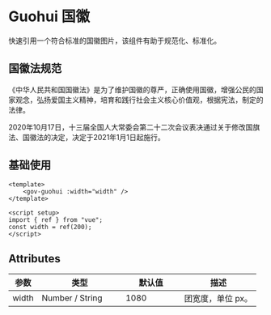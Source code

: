 <script setup>
import guohuiBase from "./guohui-base.vue"
</script>

# Guohui 国徽

快速引用一个符合标准的国徽图片，该组件有助于规范化、标准化。


## 国徽法规范

《中华人民共和国国徽法》是为了维护国徽的尊严，正确使用国徽，增强公民的国家观念，弘扬爱国主义精神，培育和践行社会主义核心价值观，根据宪法，制定的法律。

2020年10月17日，十三届全国人大常委会第二十二次会议表决通过关于修改国旗法、国徽法的决定，决定于2021年1月1日起施行。


## 基础使用

<guohuiBase />


```vue
<template>
	<gov-guohui :width="width" />
</template>

<script setup>
import { ref } from "vue";
const width = ref(200);
</script>
```


## Attributes

<table>
  <thead>
    <tr>
      <th>参数</th>
      <th width="150">类型</th>
      <th width="100">默认值</th>
      <th>描述</th>
    </tr>
  </thead>
  <tbody>
    <tr>
      <td>width</td>
      <td>Number / String</td>
      <td>1080</td>
      <td>团宽度，单位 px。</td>
    </tr>
  </tbody>
</table>
